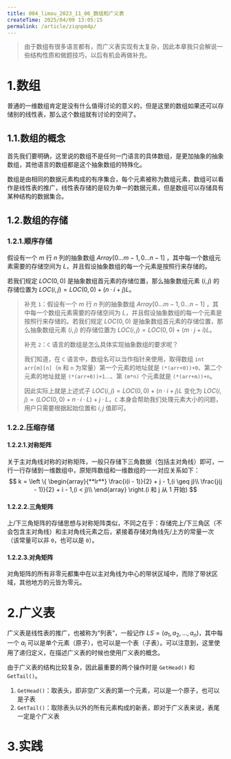 ```yaml
---
title: 004_limou_2023_11_06_数组和广义表
createTime: 2025/04/09 13:05:15
permalink: /article/ziqnpm4p/
---
```

>   由于数组有很多语言都有，而广义表实现有太复杂，因此本章我只会解说一些结构性质和做题技巧，以后有机会再做补充。

# 1.数组

普通的一维数组肯定是没有什么值得讨论的意义的，但是这里的数组如果还可以存储别的线性表，那么这个数组就有讨论的空间了。

## 1.1.数组的概念

首先我们要明确，这里说的数组不是任何一门语言的具体数组，是更加抽象的抽象数组，其他语言的数组都是这个抽象数组的特殊化。

数组是由相同的数据元素构成的有序集合，每个元素被称为数组元素，数组可以看作是线性表的推广，线性表存储的是较为单一的数据元素，但是数组可以存储具有某种结构的数据集合。

## 1.2.数组的存储

### 1.2.1.顺序存储

假设有一个 $m$ 行 $n$ 列的抽象数组 $Array[0 ... m-1, 0 ... n - 1]$ ，其中每一个数组元素需要的存储空间为 $L$，并且假设抽象数组的每一个元素是按照行来存储的。

若我们规定 $LOC(0,0)$ 是抽象数组首元素的存储位置，那么抽象数组元素 $(i,j)$ 的存储位置为 $LOC(i,j) = LOC(0, 0) + (n·i + j)L$。

>   补充 `1`：假设有一个 $m$ 行 $n$ 列的抽象数组 $Array[0 ... m-1, 0 ... n - 1]$ ，其中每一个数组元素需要的存储空间为 $L$，并且假设抽象数组的每一个元素是按照行来存储的。若我们规定 $LOC(0,0)$ 是抽象数组首元素的存储位置，那么抽象数组元素 $(i,j)$ 的存储位置为 $LOC(i,j) = LOC(0, 0) + (m·j + i)L$。
>
>   补充 `2`：`C` 语言的数组是怎么具体实现抽象数组的要求呢？
>
>   我们知道，在 `C` 语言中，数组名可以当作指针来使用，取得数组 `int arr[m][n]`（`m` 和 `n` 为常量）第一个元素的地址就是 `(*(arr+0))+0`、第二个元素的地址就是 `(*(arr+0))+1`...、第 `(m*n)` 个元素就是 `(*(arr+m))+n`。
>
>   因此实际上就是上述式子 $LOC(i,j) = LOC(0, 0) + (n·i + j)L$ 变化为 $LOC(i,j) = (LOC(0, 0) + n·i·L) + j·L$，`C` 本身会帮助我们处理元素大小的问题，用户只需要根据起始位置和 $i,j$ 值即可。

### 1.2.2.压缩存储

#### 1.2.2.1.对称矩阵

关于主对角线对称的对称矩阵，一般只存储下三角数据（包括主对角线）即可，一行一行存储到一维数组中，原矩阵数组和一维数组的一一对应关系如下：
$$
k = \left \{ 
\begin{array}{**lr**}
\frac{i(i - 1)}{2} + j - 1,(i \geq j)\\
\frac{j(j - 1)}{2} + i - 1,(i < j)\\
\end{array}
\right.(i 和 j 从 1 开始)
$$

#### 1.2.2.2.三角矩阵

上/下三角矩阵的存储思想与对称矩阵类似，不同之在于：存储完上/下三角区（不会包含主对角线）和主对角线元素之后，紧接着存储对角线先/上方的常量一次（该常量可以非 `0`，也可以是 `0`）。

#### 1.2.2.3.对角矩阵

对角矩阵的所有非零元都集中在以主对角线为中心的带状区域中，而除了带状区域，其他地方的元皆为零元。

# 2.广义表

广义表是线性表的推广，也被称为“列表”，一般记作 $LS=(a_{1},a_{2},...,a_{n})$，其中每一个 $a_{i}$ 可以是单个元素（原子），也可以是一个表（子表）。可以注意到，这里使用了递归定义，在描述广义表的时候也使用广义表的概念。

由于广义表的结构比较复杂，因此最重要的两个操作时是 `GetHead()` 和 `GetTail()`。

1.   `GetHead()`：取表头，即非空广义表的第一个元素，可以是一个原子，也可以是子表
2.   `GetTail()`：取除表头以外的所有元素构成的新表，即对于广义表来说，表尾一定是个广义表

# 3.实践